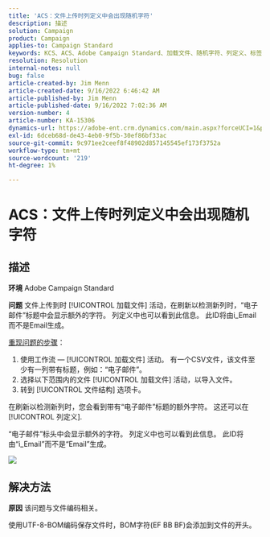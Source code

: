 ```yaml
---
title: 'ACS：文件上传时列定义中会出现随机字符'
description: 描述
solution: Campaign
product: Campaign
applies-to: Campaign Standard
keywords: KCS、ACS、Adobe Campaign Standard、加载文件、随机字符、列定义、标签、ID、已上传的文件、加载活动
resolution: Resolution
internal-notes: null
bug: false
article-created-by: Jim Menn
article-created-date: 9/16/2022 6:46:42 AM
article-published-by: Jim Menn
article-published-date: 9/16/2022 7:02:36 AM
version-number: 4
article-number: KA-15306
dynamics-url: https://adobe-ent.crm.dynamics.com/main.aspx?forceUCI=1&pagetype=entityrecord&etn=knowledgearticle&id=40695b52-8b35-ed11-9db1-0022480866ad
exl-id: 6dceb68d-de43-4eb0-9f5b-30ef86bf33ac
source-git-commit: 9c971ee2ceef8f48902d857145545ef173f3752a
workflow-type: tm+mt
source-wordcount: '219'
ht-degree: 1%

---
```


# ACS：文件上传时列定义中会出现随机字符

## 描述


<b>环境</b>
Adobe Campaign Standard

<b>问题</b>
文件上传到时 [!UICONTROL 加载文件] 活动，在刷新以检测新列时，“电子邮件”标题中会显示额外的字符。
列定义中也可以看到此信息。
此ID将由i_Email而不是Email生成。

<u>重现问题的步骤</u>：

1. 使用工作流 — [!UICONTROL 加载文件] 活动。
有一个CSV文件，该文件至少有一列带有标题，例如：“电子邮件”。
2. 选择以下范围内的文件 [!UICONTROL 加载文件] 活动，以导入文件。
3. 转到 [!UICONTROL 文件结构] 选项卡。

在刷新以检测新列时，您会看到带有“电子邮件”标题的额外字符。
这还可以在 [!UICONTROL 列定义].

“电子邮件”标头中会显示额外的字符。
列定义中也可以看到此信息。
此ID将由“i_Email”而不是“Email”生成。

![](https://support.neolane.net/nl/jsp/previewFile.jsp?md5=0b4065125940743e01772361c3de7a42&amp;amp;ext=png&amp;amp;contentType=image/png&amp;amp;fileName=Load%20File%20Screen%20shot.png&amp;amp;__sessiontoken=___T6lIC6yifQm9PSg+71ewRkrmB1/tfKMdlN13lb9GkQA1d2ToxnddGEqJttAdN7IYNTQuGId1i+dlfO5r/nPKE5ad+kz0e8dAXoH4VqdvidxXXwq7EkJUIAIA)


## 解决方法


<b>原因</b>
该问题与文件编码相关。

使用UTF-8-BOM编码保存文件时，BOM字符(EF BB BF)会添加到文件的开头。
